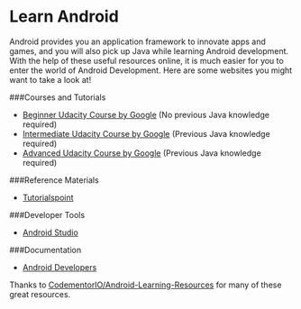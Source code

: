 # Learn Android
Android provides you an application framework to innovate apps and games, and you will also pick up Java while learning Android development. With the help of these useful resources online, it is much easier for you to enter the world of Android Development. Here are some websites you might want to take a look at!

###Courses and Tutorials
  - [Beginner Udacity Course by Google](https://www.udacity.com/course/android-development-for-beginners--ud837) (No previous Java knowledge required)
  - [Intermediate Udacity Course by Google](https://www.udacity.com/course/developing-android-apps--ud853) (Previous Java knowledge required)
  - [Advanced Udacity Course by Google](https://www.udacity.com/course/advanced-android-app-development--ud855) (Previous Java knowledge required)

###Reference Materials
  - [Tutorialspoint](http://www.tutorialspoint.com/android/index.htm)

###Developer Tools
  - [Android Studio](https://developer.android.com/sdk/installing/studio.html)

###Documentation
  - [Android Developers](https://developer.android.com/develop/index.html)


Thanks to [CodementorIO/Android-Learning-Resources](https://github.com/CodementorIO/Android-Learning-Resources/blob/master/README.md) for many of these great resources.

